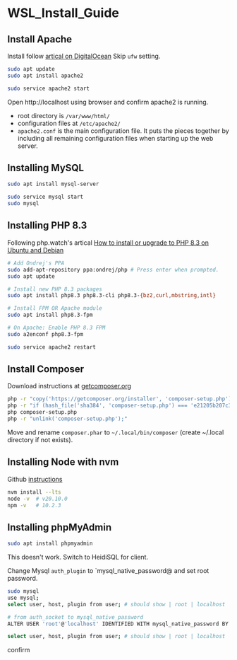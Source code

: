 # WSL_Install_Guide

## Install Apache

Install follow [artical on DigitalOcean](https://www.digitalocean.com/community/tutorials/how-to-install-linux-apache-mysql-php-lamp-stack-on-ubuntu-22-04)
Skip `ufw` setting.

```sh
sudo apt update
sudo apt install apache2

sudo service apache2 start
```

Open http://localhost using browser and confirm apache2 is running.

* root directory is `/var/www/html/`
* configuration files at `/etc/apache2/`
* `apache2.conf` is the main configuration file. It puts the pieces together by including all remaining configuration files when starting up the web server.

## Installing MySQL

```sh
sudo apt install mysql-server

sudo service mysql start
sudo mysql
```
## Installing PHP 8.3

Following php.watch's artical [How to install or upgrade to PHP 8.3 on Ubuntu and Debian](https://php.watch/articles/php-8.3-install-upgrade-on-debian-ubuntu#php83-ubuntu-quick)
```sh
# Add Ondrej's PPA
sudo add-apt-repository ppa:ondrej/php # Press enter when prompted.
sudo apt update

# Install new PHP 8.3 packages
sudo apt install php8.3 php8.3-cli php8.3-{bz2,curl,mbstring,intl}

# Install FPM OR Apache module
sudo apt install php8.3-fpm

# On Apache: Enable PHP 8.3 FPM
sudo a2enconf php8.3-fpm

sudo service apache2 restart
```

## Install Composer

Download instructions at [getcomposer.org](https://getcomposer.org/download/)

```sh
php -r "copy('https://getcomposer.org/installer', 'composer-setup.php');"
php -r "if (hash_file('sha384', 'composer-setup.php') === 'e21205b207c3ff031906575712edab6f13eb0b361f2085f1f1237b7126d785e826a450292b6cfd1d64d92e6563bbde02') { echo 'Installer verified'; } else { echo 'Installer corrupt'; unlink('composer-setup.php'); } echo PHP_EOL;"
php composer-setup.php
php -r "unlink('composer-setup.php');"
```
Move and rename `composer.phar` to `~/.local/bin/composer` (create ~/.local directory if not exists).

## Installing Node with nvm

Github [instructions](https://github.com/nvm-sh/nvm)

```sh
nvm install --lts
node -v  # v20.10.0
npm -v   # 10.2.3
```

## Installing phpMyAdmin

```sh
sudo apt install phpmyadmin
```

This doesn't work. Switch to HeidiSQL for client.

Change Mysql `auth_plugin` to `mysql_native_password@ and set root password.
```sh
sudo mysql
use mysql;
select user, host, plugin from user; # should show | root | localhost | auth_socket |

# from auth_socket to mysql_native_password
ALTER USER 'root'@'localhost' IDENTIFIED WITH mysql_native_password BY 'password';

select user, host, plugin from user; # should show | root | localhost | mysql_native_password |
```

confirm 



